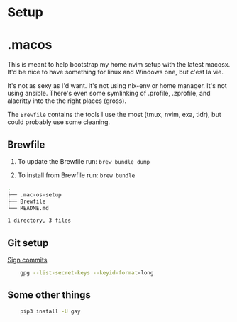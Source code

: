 # Setup

# .macos

This is meant to help bootstrap my home nvim setup with the latest macosx. It'd be nice to have something for linux and Windows one, but c'est la vie.

It's not as sexy as I'd want. It's not using nix-env or home manager. It's not using ansible.
There's even some symlinking of .profile, .zprofile, and alacritty into the the right places (gross).

The `Brewfile` contains the tools I use the most (tmux, nvim, exa, tldr), but could probably use some cleaning.


## Brewfile

1. To update the Brewfile run:
`brew bundle dump`

2. To install from Brewfile run:
`brew bundle`


```bash
.
├── .mac-os-setup
├── Brewfile
└── README.md

1 directory, 3 files
```


## Git setup

[Sign commits](https://docs.github.com/en/authentication/managing-commit-signature-verification/signing-commits)

```bash
    gpg --list-secret-keys --keyid-format=long
```

## Some other things

```bash
    pip3 install -U gay
```
